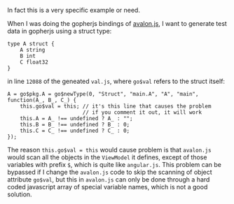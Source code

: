 In fact this is a very specific example or need.

When I was doing the gopherjs bindings of [avalon.js][], I want to generate test data in gopherjs using a struct type:

    type A struct {
        A string
        B int
        C float32
    }

in line `12088` of the geneated `val.js`, where `go$val` refers to the struct itself:

    A = go$pkg.A = go$newType(0, "Struct", "main.A", "A", "main", function(A_, B_, C_) {
        this.go$val = this; // it's this line that causes the problem
                            // if you comment it out, it will work
        this.A = A_ !== undefined ? A_ : "";
        this.B = B_ !== undefined ? B_ : 0;
        this.C = C_ !== undefined ? C_ : 0;
    });


The reason `this.go$val = this` would cause problem is that `avalon.js` would scan all the objects in the `ViewModel` it defines, except of those variables
with prefix `$`, which is quite like `angular.js`. This problem can be bypassed if I change the `avalon.js` code to skip the scanning of object attribute `go$val`, but this in `avalon.js` can only be done through a hard coded javascript array of special variable names, which is not a good solution.

    



[avalon.js]: https://github.com/RubyLouvre/avalon